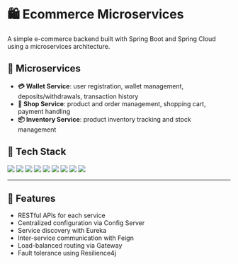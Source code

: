 # 🛍️ Ecommerce Microservices

A simple e-commerce backend built with Spring Boot and Spring Cloud using a microservices architecture.

## 🧱 Microservices

- **💳 Wallet Service**: user registration, wallet management, deposits/withdrawals, transaction history  
- **🏬 Shop Service**: product and order management, shopping cart, payment handling  
- **📦 Inventory Service**: product inventory tracking and stock management  

## 🧰 Tech Stack

<p align="left">
  <img src="https://img.shields.io/badge/Spring_Boot-6DB33F?style=for-the-badge&logo=springboot&logoColor=white" />
  <img src="https://img.shields.io/badge/Spring_Cloud-3C873A?style=for-the-badge&logo=spring&logoColor=white" />
  <img src="https://img.shields.io/badge/PostgreSQL-4169E1?style=for-the-badge&logo=postgresql&logoColor=white" />
  <img src="https://img.shields.io/badge/Spring_Data_JPA-007396?style=for-the-badge&logo=java&logoColor=white" />
  <img src="https://img.shields.io/badge/Maven-C71A36?style=for-the-badge&logo=apachemaven&logoColor=white" />
  <img src="https://img.shields.io/badge/Eureka_Server-4285F4?style=for-the-badge&logo=googlechrome&logoColor=white" />
  <img src="https://img.shields.io/badge/Spring_Config_Server-6DB33F?style=for-the-badge&logo=spring&logoColor=white" />
  <img src="https://img.shields.io/badge/Spring_Gateway-00BFFF?style=for-the-badge&logo=cloudflare&logoColor=white" />
  <img src="https://img.shields.io/badge/Resilience4j-FF6F00?style=for-the-badge&logo=shield&logoColor=white" />
</p>

---

## 🚀 Features

- RESTful APIs for each service  
- Centralized configuration via Config Server  
- Service discovery with Eureka  
- Inter-service communication with Feign  
- Load-balanced routing via Gateway  
- Fault tolerance using Resilience4j  
